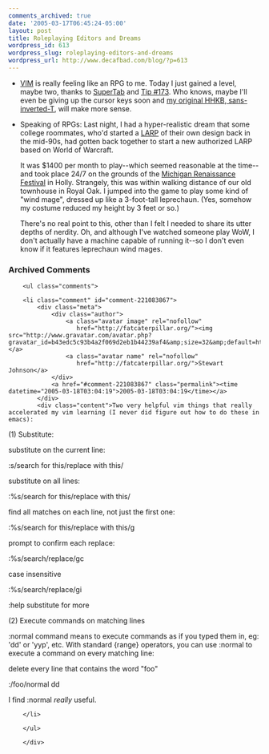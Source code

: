 ```yaml
---
comments_archived: true
date: '2005-03-17T06:45:24-05:00'
layout: post
title: Roleplaying Editors and Dreams
wordpress_id: 613
wordpress_slug: roleplaying-editors-and-dreams
wordpress_url: http://www.decafbad.com/blog/?p=613
---
```

* [VIM][vim] is really feeling like an RPG to me.  Today I just gained a level, maybe two, thanks to [SuperTab][super] and [Tip #173][t173].  Who knows, maybe I'll even be giving up the cursor keys soon and [my original HHKB, sans-inverted-T][hhkb], will make more sense.

[hhkb]:http://store.yahoo.com/pfuca-store/haphaccrad.html
[vim]:http://vim.sourceforge.net/
[super]:http://www.vim.org/scripts/script.php?script_id=182
[t173]:http://www.vim.org/tips/tip.php?tip_id=173

* Speaking of RPGs: Last night, I had a hyper-realistic dream that some college roommates, who'd started a [LARP][larp] of their own design back in the mid-90s, had gotten back together to start a new authorized LARP based on World of Warcraft.

  It was $1400 per month to play--which seemed reasonable at the time--and took place 24/7 on the grounds of the [Michigan Renaissance Festival][mrf] in Holly.  Strangely, this was within walking distance of our old townhouse in Royal Oak.  I jumped into the game to play some kind of "wind mage", dressed up like a 3-foot-tall leprechaun.  (Yes, somehow my costume reduced my height by 3 feet or so.)

  There's no real point to this, other than I felt I needed to share its utter depths of nerdity.  Oh, and although I've watched someone play WoW, I don't actually have a machine capable of running it--so I don't even know if it features leprechaun wind mages.
  
[mrf]:http://www.michrenfest.com/
[larp]:http://en.wikipedia.org/wiki/LARP

<div id="comments" class="comments archived-comments">
            <h3>Archived Comments</h3>
            
        <ul class="comments">
            
        <li class="comment" id="comment-221083867">
            <div class="meta">
                <div class="author">
                    <a class="avatar image" rel="nofollow" 
                       href="http://fatcaterpillar.org/"><img src="http://www.gravatar.com/avatar.php?gravatar_id=b43edc5c93b4a2f069d2eb1b44239af4&amp;size=32&amp;default=http://mediacdn.disqus.com/1320279820/images/noavatar32.png"/></a>
                    <a class="avatar name" rel="nofollow" 
                       href="http://fatcaterpillar.org/">Stewart Johnson</a>
                </div>
                <a href="#comment-221083867" class="permalink"><time datetime="2005-03-18T03:04:19">2005-03-18T03:04:19</time></a>
            </div>
            <div class="content">Two very helpful vim things that really accelerated my vim learning (I never did figure out how to do these in emacs):

(1) Substitute:

substitute on the current line:

:s/search for this/replace with this/

substitute on all lines:

:%s/search for this/replace with this/

find all matches on each line, not just the first one:

:%s/search for this/replace with this/g

prompt to confirm each replace:

:%s/search/replace/gc

case insensitive 

:%s/search/replace/gi

:help substitute for more

(2) Execute commands on matching lines

:normal command means to execute commands as if you typed them in, eg: 'dd' or 'yyp', etc. With standard {range} operators, you can use :normal to execute a command on every matching line:

delete every line that contains the word "foo"

:/foo/normal dd

I find :normal _really_ useful.</div>
            
        </li>
    
        </ul>
    
        </div>
    